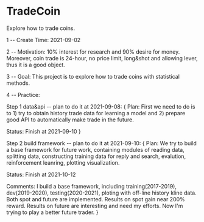 # TradeCoin
Explore how to trade coins.

1 -- Create Time:
2021-09-02

2 -- Motivation:
10% interest for research and 90% desire for money. Moreover, coin trade is 24-hour, no price limit, long&shot and allowing lever, thus it is a good object.

3 -- Goal:
This project is to explore how to trade coins with statistical methods.

4 -- Practice:

Step 1 data&api -- plan to do it at 2021-09-08:
{
Plan: 
First we need to do is to 1) try to obtain history trade data for learning a model and 2) prepare good API to automatically make trade in the future.

Status:
Finish at 2021-09-10
}

Step 2 build framework -- plan to do it at 2021-09-10:
{
Plan:
We try to build a base framework for future work, containing modules of reading data, splitting data, constructing training data for reply and search, evalution, reinforcement leanring, plotting visualization.

Status:
Finish at 2021-10-12

Comments:
I build a base framework, including training(2017-2019), dev(2019-2020), testing(2020-2021), ploting with off-line history kline data. Both spot and future are implemented. Results on spot gain near 200% reward. Results on future are interesting and need my efforts. Now I'm trying to play a better future trader.
}
